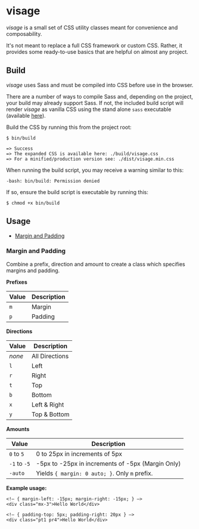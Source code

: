 # visage

*visage* is a small set of CSS utility classes meant for convenience and composability.

It's not meant to replace a full CSS framework or custom CSS. Rather, it provides some ready-to-use basics that are helpful on almost any project.

## Build
*visage* uses Sass and must be compiled into CSS before use in the browser.

There are a number of ways to compile Sass and, depending on the project, your build may already support Sass. If not, the included build script will render *visage* as vanilla CSS using the stand alone `sass` executable  (available [here](https://sass-lang.com/install)).

Build the CSS by running this from the project root:
```
$ bin/build

=> Success
=> The expanded CSS is available here: ./build/visage.css
=> For a minified/production version see: ./dist/visage.min.css
```

When running the build script, you may receive a warning similar to this:
```
-bash: bin/build: Permission denied
```

If so, ensure the build script is executable by running this:
```
$ chmod +x bin/build
```

## Usage
- [Margin and Padding](#margin-and-padding)

### Margin and Padding
Combine a prefix, direction and amount to create a class which specifies margins and padding.


**Prefixes**

Value | Description
----- | -----------
`m` | Margin
`p` | Padding


**Directions**

Value | Description
----- | -----------
*none* | All Directions
`l` | Left
`r` | Right
`t` | Top
`b` | Bottom
`x` | Left & Right
`y` | Top & Bottom


**Amounts**

Value | Description
----- | -----------
`0` to `5` | 0 to 25px in increments of 5px
`-1` to `-5` | -5px to -25px in increments of -5px (Margin Only)
`-auto` | Yields `{ margin: 0 auto; }`. Only `m` prefix.


**Example usage:**
```
<!– { margin-left: -15px; margin-right: -15px; } –>
<div class="mx-3">Hello World</div>

<!– { padding-top: 5px; padding-right: 20px } –>
<div class="pt1 pr4">Hello World</div>
```
